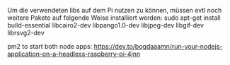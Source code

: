 Um die verwendeten libs auf dem Pi nutzen zu können, müssen evtl noch weitere Pakete auf folgende Weise installiert werden:
sudo apt-get install build-essential libcairo2-dev libpango1.0-dev libjpeg-dev libgif-dev librsvg2-dev

pm2 to start both node apps:
https://dev.to/bogdaaamn/run-your-nodejs-application-on-a-headless-raspberry-pi-4jnn
